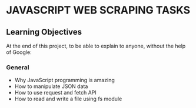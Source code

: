 # JAVASCRIPT WEB SCRAPING TASKS

## Learning Objectives
At the end of this project, to be able to explain to anyone, without the help of Google:

### General
- Why JavaScript programming is amazing
- How to manipulate JSON data
- How to use request and fetch API
- How to read and write a file using fs module

